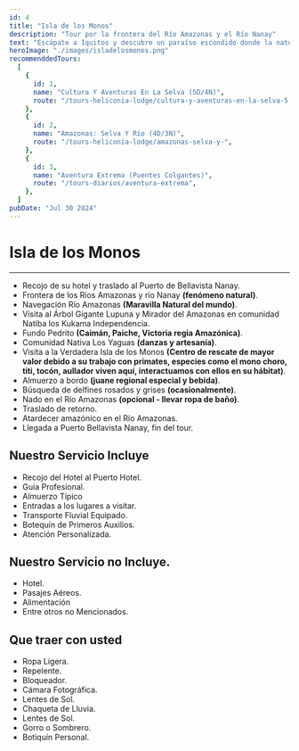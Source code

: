 ```yaml
---
id: 4
title: "Isla de los Monos"
description: "Tour por la frontera del Río Amazonas y el Río Nanay"
text: "Escápate a Iquitos y descubre un paraíso escondido donde la naturaleza, la comodidad y la aventura se encuentran."
heroImage: "./images/isladelosmonos.png"
recommenddedTours:
  [
    {
      id: 1,
      name: "Cultura Y Aventuras En La Selva (5D/4N)",
      route: "/tours-heliconia-lodge/cultura-y-aventuras-en-la-selva-5-dias-4-noches",
    },
    {
      id: 2,
      name: "Amazonas: Selva Y Río (4D/3N)",
      route: "/tours-heliconia-lodge/amazonas-selva-y-",
    },
    {
      id: 3,
      name: "Aventura Extrema (Puentes Colgantes)",
      route: "/tours-diarios/aventura-extrema",
    },
  ]
pubDate: "Jul 30 2024"
---
```


# Isla de los Monos

---

- Recojo de su hotel y traslado al Puerto de Bellavista Nanay.
- Frontera de los Ríos Amazonas y río Nanay **(fenómeno natural)**.
- Navegación Río Amazonas **(Maravilla Natural del mundo)**.
- Visita al Árbol Gigante Lupuna y Mirador del Amazonas en comunidad Natiba los Kukama Independencia.
- Fundo Pedrito **(Caimán, Paiche, Victoria regia Amazónica)**.
- Comunidad Nativa Los Yaguas **(danzas y artesanía)**.
- Visita a la Verdadera Isla de los Monos **(Centro de rescate de mayor valor debido a su trabajo con primates, especies como el mono choro, titi, tocón, aullador viven aquí, interactuamos con ellos en su hábitat)**.
- Almuerzo a bordo **(juane regional especial y bebida)**.
- Búsqueda de delfines rosados y grises **(ocasionalmente)**.
- Nado en el Río Amazonas **(opcional - llevar ropa de baño)**.
- Traslado de retorno.
- Atardecer amazónico en el Río Amazonas.
- Llegada a Puerto Bellavista Nanay, fin del tour.

## Nuestro Servicio Incluye

- Recojo del Hotel al Puerto Hotel.
- Guía Profesional.
- Almuerzo Típico
- Entradas a los lugares a visitar.
- Transporte Fluvial Equipado.
- Botequín de Primeros Auxilios.
- Atención Personalizada.

## Nuestro Servicio no Incluye.

- Hotel.
- Pasajes Aéreos.
- Alimentación
- Entre otros no Mencionados.

## Que traer con usted

- Ropa Ligera.
- Repelente.
- Bloqueador.
- Cámara Fotográfica.
- Lentes de Sol.
- Chaqueta de Lluvia.
- Lentes de Sol.
- Gorro o Sombrero.
- Botiquín Personal.
